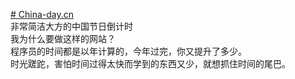 <a href="http://china-day.cn"># China-day.cn</a> </br>
非常简洁大方的中国节日倒计时</br>
我为什么要做这样的网站？</br>
程序员的时间都是以年计算的，今年过完，你又提升了多少。</br>
时光蹉跎，害怕时间过得太快而学到的东西又少，就想抓住时间的尾巴。</br>
